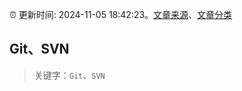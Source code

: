 :alarm_clock: 更新时间: 2024-11-05 18:42:23。[文章来源](/README.md)、[文章分类](/TAGS.md)

## Git、SVN


> 关键字：`Git`、`SVN`



